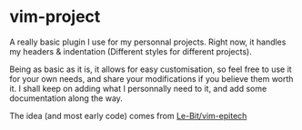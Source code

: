 # vim-project

A really basic plugin I use for my personnal projects. Right now, it handles my headers & indentation (Different styles for different projects).

Being as basic as it is, it allows for easy customisation, so feel free to use it for your own needs, and share your modifications if you believe them worth it.
I shall keep on adding what I personnally need to it, and add some documentation along the way.

The idea (and most early code) comes from [Le-Bit/vim-epitech](https://github.com/Le-Bit/vim-epitech)
